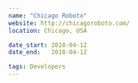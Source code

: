 ```yaml
---
name: "Chicago Roboto"
website: http://chicagoroboto.com/
location: Chicago, USA

date_start: 2018-04-12
date_end:   2018-04-12

tags: Developers
---
```

